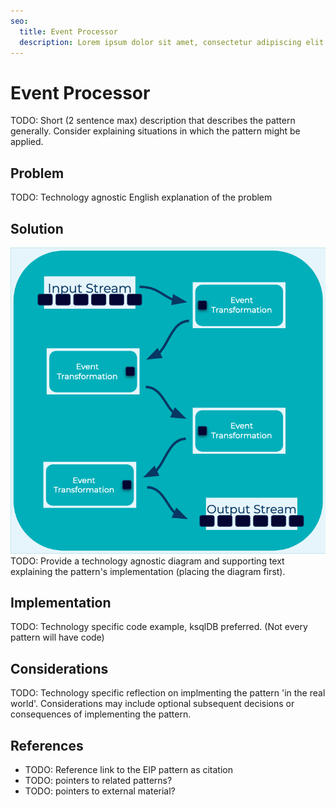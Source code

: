 ```yaml
---
seo:
  title: Event Processor
  description: Lorem ipsum dolor sit amet, consectetur adipiscing elit. Donec rhoncus aliquet consequat. Morbi nec lorem eget mauris posuere consequat in vel sem. Nunc ut malesuada est, fermentum tristique velit. In in odio dui. Nunc sed iaculis mauris. Donec purus tellus, fringilla nec tempor et, tristique sit amet nulla. In pharetra ligula orci, eget mattis odio luctus eu. Praesent porttitor pretium dolor, ut facilisis tortor dignissim vitae.
---
```


# Event Processor
TODO: Short (2 sentence max) description that describes the pattern generally. Consider explaining situations in which the pattern might be applied.

## Problem
TODO: Technology agnostic English explanation of the problem

## Solution
![event-processor](../img/event-processor.png)
TODO: Provide a technology agnostic diagram and supporting text explaining the pattern's implementation (placing the diagram first).

## Implementation
TODO: Technology specific code example, ksqlDB preferred. (Not every pattern will have code)

## Considerations
TODO: Technology specific reflection on implmenting the pattern 'in the real world'. Considerations may include optional subsequent decisions or consequences of implementing the pattern.

## References
* TODO: Reference link to the EIP pattern as citation
* TODO: pointers to related patterns?
* TODO: pointers to external material?

